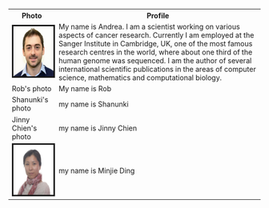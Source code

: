 <html>
<table style="width:100%">
  <tr>
    <th>Photo</th>
    <th>Profile</th> 
  </tr>
  <tr>
    <td><img src="andrea.jpg" alt="" border=3 height=100 width=100></img></td>
    <td>My name is Andrea. I am a scientist working on various aspects of cancer research. Currently I am employed at the Sanger Institute in Cambridge, UK, one of the most famous research centres in the world, where about one third of the human genome was sequenced. I am the author of several international scientific publications in the areas of computer science, mathematics and computational biology.</td> 
  </tr>
  <tr>
    <td>Rob's photo</td>
    <td>My name is Rob</td> 
  </tr>
  <tr>
    <td>Shanunki's photo</td>
    <td>my name is Shanunki</td>
  </tr>
  <tr>
    <td>Jinny Chien's photo</td>
    <td>my name is Jinny Chien</td>
  </tr>
  <tr>
    <td><img src="ding.jpg" alt="" border=3 height=100 width=100></img></td>
    <td>my name is Minjie Ding</td>
  </tr>
</table>
</html>
